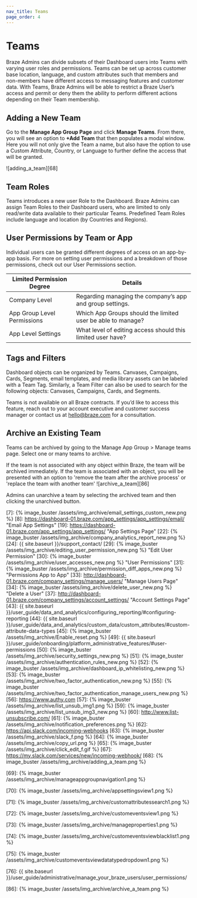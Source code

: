 ```yaml
---
nav_title: Teams
page_order: 4
---
```


# Teams

Braze Admins can divide subsets of their Dashboard users into Teams with varying user roles and permissions. Teams can be set up across customer base location, language, and custom attributes such that members and non-members have different access to messaging features and customer data. With Teams, Braze Admins will be able to restrict a Braze User’s access and permit or deny them the ability to perform different actions depending on their Team membership.

## Adding a New Team

Go to the __Manage App Group Page__ and click __Manage Teams__. From there, you will see an option to __+Add Team__ that then populates a modal window. Here you will not only give the Team a name, but also have the option to use a Custom Attribute, Country, or Language to further define the access that will be granted.

![adding_a_team][68]

## Team Roles
Teams introduces a new user Role to the Dashboard. Braze Admins can assign Team Roles to their Dashboard users, who are limited to only read/write data available to their particular Teams. Predefined Team Roles include language and location (by Countries and Regions).

## User Permissions by Team or App
Individual users can be granted different degrees of access on an app-by-app basis. For more on setting user permissions and a breakdown of those permissions, check out our User Permissions section.

|Limited Permission Degree|Details |
|---|---|
|Company Level|Regarding managing the company’s app and group settings. |
|App Group Level Permissions|Which App Groups should the limited user be able to manage? |
|App Level Settings|What level of editing access should this limited user have? |

## Tags and Filters
Dashboard objects can be organized by Teams. Canvases, Campaigns, Cards, Segments, email templates, and media library assets can be labeled with a Team Tag. Similarly, a Team Filter can also be used to search for the following objects: Canvases, Campaigns, Cards, and Segments.

Teams is not available on all Braze contracts. If you’d like to access this feature, reach out to your account executive and customer success manager or contact us at hello@braze.com for a consultation.

## Archive an Existing Team
Teams can be archived by going to the Manage App Group > Manage teams page.  Select one or many teams to archive.

If the team is not associated with any object within Braze, the team will be archived immediately.
If the team is associated with an object, you will be presented with an option to 'remove the team after the archive process' or 'replace the team with another team' 
![archive_a_team][86]

Admins can unarchive a team by selecting the archived team and then clicking the unarchived button.



[1]: https://dashboard-01.braze.com/company_settings/company_settings/ "Company Settings Page"
[6]: https://dashboard-01.braze.com/app_settings/app_settings/analytics_report/
[7]: {% image_buster /assets/img_archive/email_settings_custom_new.png %}
[8]: https://dashboard-01.braze.com/app_settings/app_settings/email/ "Email App Settings"
[19]: https://dashboard-01.braze.com/app_settings/app_settings/ "App Settings Page"
[22]: {% image_buster /assets/img_archive/company_analytics_report_new.png %}
[24]: {{ site.baseurl }}/support_contact/
[29]: {% image_buster /assets/img_archive/editing_user_permission_new.png %} "Edit User Permission"
[30]: {% image_buster /assets/img_archive/user_accesses_new.png %} "User Permissions"
[31]: {% image_buster /assets/img_archive/permission_diff_apps_new.png %} "Permissions App to App"
[33]: http://dashboard-01.braze.com/company_settings/manage_users/ "Manage Users Page"
[34]: {% image_buster /assets/img_archive/delete_user_new.png %} "Delete a User"
[37]: http://dashboard-01.braze.com/company_settings/account_settings/ "Account Settings Page"
[43]: {{ site.baseurl }}/user_guide/data_and_analytics/configuring_reporting/#configuring-reporting
[44]: {{ site.baseurl }}/user_guide/data_and_analytics/custom_data/custom_attributes/#custom-attribute-data-types
[45]: {% image_buster /assets/img_archive/Enable_reset.png %}
[49]: {{ site.baseurl }}/user_guide/onboarding/platform_administrative_features/#user-permissions
[50]: {% image_buster /assets/img_archive/security_settings_new.png %}
[51]: {% image_buster /assets/img_archive/authentication_rules_new.png %}
[52]: {% image_buster /assets/img_archive/dashboard_ip_whitelisting_new.png %}
[53]: {% image_buster /assets/img_archive/two_factor_authentication_new.png %}
[55]: {% image_buster /assets/img_archive/two_factor_authentication_manage_users_new.png %}
[56]: https://www.authy.com
[57]: {% image_buster /assets/img_archive/list_unsub_img1.png %}
[59]: {% image_buster /assets/img_archive/list_unsub_img3_new.png %}
[60]: http://www.list-unsubscribe.com/
[61]: {% image_buster /assets/img_archive/notification_preferences.png %}
[62]: https://api.slack.com/incoming-webhooks
[63]: {% image_buster /assets/img_archive/slack_f.png %}
[64]: {% image_buster /assets/img_archive/copy_url.png %}
[65]: {% image_buster /assets/img_archive/click_edit_f.gif %}
[67]: https://my.slack.com/services/new/incoming-webhook/
[68]: {% image_buster /assets/img_archive/adding_a_team.png %}

[69]: {% image_buster /assets/img_archive/manageappgroupnavigation1.png %}

[70]: {% image_buster /assets/img_archive/appsettingsview1.png %}

[71]: {% image_buster /assets/img_archive/customattributessearch1.png %}

[72]: {% image_buster /assets/img_archive/customeventsview1.png %}

[73]: {% image_buster /assets/img_archive/manageproperties1.png %}

[74]: {% image_buster /assets/img_archive/customeventsviewblacklist1.png %}

[75]: {% image_buster /assets/img_archive/customeventsviewdatatypedropdown1.png %}

[76]: {{ site.baseurl }}/user_guide/administrative/manage_your_braze_users/user_permissions/

[83]: https://dashboard-01.braze.com/company_settings/company_settings/security-management/
[84]: https://tools.ietf.org/html/rfc4632
[85]: https://lab.braze.com/braze-101
[86]: {% image_buster /assets/img_archive/archive_a_team.png %}
